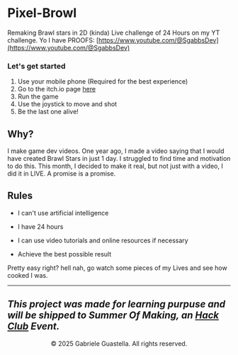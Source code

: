 # Pixel-Browl
Remaking Brawl stars in 2D (kinda)
Live challenge of 24 Hours on my YT challenge. Yo I have PROOFS: [https://www.youtube.com/@SgabbsDev](https://www.youtube.com/@SgabbsDev)

### Let's get started

1. Use your mobile phone (Required for the best experience)
2. Go to the itch.io page [here](https://sgabbsdev.itch.io/pixel-browl)
3. Run the game
4. Use the joystick to move and shot
5. Be the last one alive!


## Why?
I make game dev videos.
One year ago, I made a video saying that I would have created Brawl Stars in just 1 day. I struggled to find time and motivation to do this. This month, I decided to make it real, but not just with a video, I did it in LIVE. A promise is a promise.

## Rules
- I can't use artificial intelligence

- I have 24 hours

- I can use video tutorials and online resources if necessary

- Achieve the best possible result

Pretty easy right? hell nah, go watch some pieces of my Lives and see how cooked I was.

---
***This project was made for learning purpuse and will be shipped to Summer Of Making, an [Hack Club](https://hackclub.com/) Event.***
---
<p align="center">© 2025 Gabriele Guastella. All rights reserved.</p>

